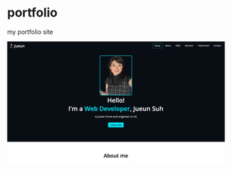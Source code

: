 # portfolio
 my portfolio site
 
![Model](https://github.com/cocovel/portfolio/blob/main/images/Screenshot.png)

